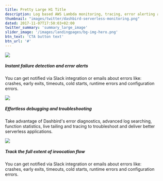```yaml
---
title: Pretty Large H1 Title
description: Log based AWS Lambda monitoring, tracing, error alerting and debugging for agile businesses.
thumbnail: "images/twitter/dashbird-serverless-monitoring.png"
dated: 2017-11-07T17:50:03+02:00
twitter_summary: 'summary_large_image'
slider_image: '/images/landingpages/bg-img-hero.png'
btn_text: 'CTA button text'
btn_url: '#'
---
```


<div class="bg-white">
  <section class="container pt-5 pb-10 landing-content">
    <div class="row pt-7">
      <div class="col-12 col-md-6 landing-img">
        <img src="/images/landingpages/landinf-instant-faluire.png">
      </div>
      <div class="col-12 col-md-6 landing-text absolute-center">
        <div class="col-12 col-xs-10 col-sm-12 col-lg-10 landing-text-inner sf-ui-text">
          <h5 class="landing-titles ">Instant failure detection and error alerts</h5>
          <p>You can get notified via Slack integration or emails about errors like: crashes, early exits, timeouts, cold starts, runtime errors and configuration errors.</p>
        </div>
      </div>
    </div>
    <div class="row pt-7">
      <div class="col-12 col-md-6 landing-img">
        <img src="/images/landingpages/effortless-debugging.png">
      </div>
      <div class="col-12 col-md-6 landing-text absolute-center">
        <div class="col-12 col-xs-10 col-sm-12 col-lg-10 landing-text-inner sf-ui-text">
          <h5 class="landing-titles ">Effortless debugging and troubleshooting</h5>
          <p>Take advantage of Dashbird's error diagnostics, advanced log searching, function statistics, live tailing and tracing to troubleshoot and deliver better serverless applications.</p>
        </div>
      </div>
    </div>
    <div class="row pt-7">
      <div class="col-12 col-md-6 landing-img">
        <img src="/images/landingpages/track-full-extent.png">
      </div>
      <div class="col-12 col-md-6 landing-text absolute-center">
        <div class="col-12 col-xs-10 col-sm-12 col-lg-10 landing-text-inner sf-ui-text">
          <h5 class="landing-titles ">Track the full extent of invocation flow</h5>
          <p>You can get notified via Slack integration or emails about errors like: crashes, early exits, timeouts, cold starts, runtime errors and configuration errors.</p>
        </div>
      </div>
    </div>
  </section>
 </div>